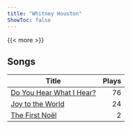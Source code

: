 ```yaml
---
title: "Whitney Houston"
ShowToc: false
---
```


{{< more >}}

## Songs
Title | Plays 
----- | -----: 
[Do You Hear What I Hear?](/songs/do-you-hear-what-i-hear) | 76
[Joy to the World](/songs/joy-to-the-world) | 24
[The First Noël](/songs/the-first-noel) | 2

